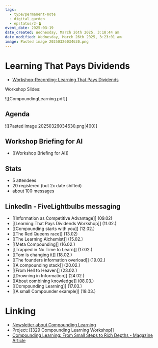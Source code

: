 ```yaml
---
tags:
  - type/permanent-note
  - digital_garden
  - epstatus/2-🪴
event_date: 2025-03-19
date_created: Wednesday, March 26th 2025, 3:18:44 am
date_modified: Wednesday, March 26th 2025, 3:23:01 am
image: Pasted image 20250326034630.png
---
```

# Learning That Pays Dividends

+ [Workshop-Recording: Learning That Pays Dividends](https://share.descript.com/view/JZeb2svdBn7)

Workshop Slides:

![[CompoundingLearning.pdf]]


## Agenda
![[Pasted image 20250326034630.png|400]]

## Workshop Briefing for AI
- [[Workshop Briefing for AI]]

## Stats
- 5 attendees
- 20 registered (but 2x date shifted)
- about 100 messages

## LinkedIn - FiveLightbulbs messaging
- [[Information as Competitive Advantage]] (09.02)
- [[Learning That Pays Dividends Workshop]] (11.02.)
- [[Compounding starts with you]] (12.02.)
- [[The Red Queens race]] (13.02)
- [[The Learning Alchemist]] (15.02.)
- [[Meta Compounding]] (16.02.)
- [[Trapped in No Time to Learn]] (17.02.)
- [[Tom is changing it]] (18.02.)
- [[The founders information overload]] (19.02.)
- [[A compounding stack]] (20.02.)
- [[From Hell to Heaven]] (23.02.)
- [[Drowning in Information]] (24.02.)
- [[About combining knowledge]] (08.03.)
- [[Compounding Learning]] (17.03.)
- [[A small Compounder example]] (18.03.)

# Linking
- [Newsletter about Compounding Learning](https://pages.quintsmart.com/posts/learning-that-pays-dividends-transform-information-overload-into-compound-growth-the-friday-brain-upgrade)
- Project: [[329 Compounding Learning Workshop]]
- [Compounding Learning: From Small Steps to Rich Depths - Magazine Article](https://leonardo.institute/SPARK/February2025/)

